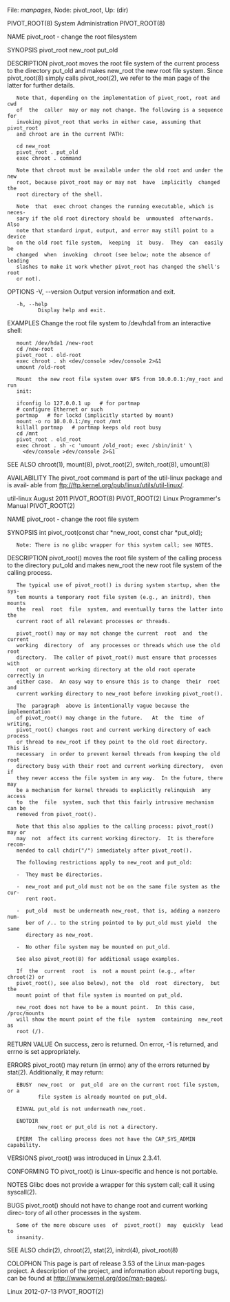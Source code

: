 File: *manpages*,  Node: pivot_root,  Up: (dir)

PIVOT_ROOT(8)                System Administration               PIVOT_ROOT(8)



NAME
       pivot_root - change the root filesystem

SYNOPSIS
       pivot_root new_root put_old

DESCRIPTION
       pivot_root  moves  the  root  file system of the current process to the
       directory put_old and makes new_root the new root file  system.   Since
       pivot_root(8)  simply  calls pivot_root(2), we refer to the man page of
       the latter for further details.

       Note that, depending on the implementation of pivot_root, root and  cwd
       of  the  caller  may or may not change. The following is a sequence for
       invoking pivot_root that works in either case, assuming that pivot_root
       and chroot are in the current PATH:

       cd new_root
       pivot_root . put_old
       exec chroot . command

       Note that chroot must be available under the old root and under the new
       root, because pivot_root may or may not  have  implicitly  changed  the
       root directory of the shell.

       Note  that  exec chroot changes the running executable, which is neces‐
       sary if the old root directory should be  unmounted  afterwards.   Also
       note that standard input, output, and error may still point to a device
       on the old root file system,  keeping  it  busy.  They  can  easily  be
       changed  when  invoking  chroot (see below; note the absence of leading
       slashes to make it work whether pivot_root has changed the shell's root
       or not).

OPTIONS
       -V, --version
              Output version information and exit.

       -h, --help
              Display help and exit.

EXAMPLES
       Change the root file system to /dev/hda1 from an interactive shell:

       mount /dev/hda1 /new-root
       cd /new-root
       pivot_root . old-root
       exec chroot . sh <dev/console >dev/console 2>&1
       umount /old-root

       Mount  the new root file system over NFS from 10.0.0.1:/my_root and run
       init:

       ifconfig lo 127.0.0.1 up   # for portmap
       # configure Ethernet or such
       portmap   # for lockd (implicitly started by mount)
       mount -o ro 10.0.0.1:/my_root /mnt
       killall portmap   # portmap keeps old root busy
       cd /mnt
       pivot_root . old_root
       exec chroot . sh -c 'umount /old_root; exec /sbin/init' \
         <dev/console >dev/console 2>&1

SEE ALSO
       chroot(1), mount(8), pivot_root(2), switch_root(8), umount(8)

AVAILABILITY
       The pivot_root command is part of the util-linux package and is  avail‐
       able from ftp://ftp.kernel.org/pub/linux/utils/util-linux/.



util-linux                        August 2011                    PIVOT_ROOT(8)
PIVOT_ROOT(2)              Linux Programmer's Manual             PIVOT_ROOT(2)



NAME
       pivot_root - change the root file system

SYNOPSIS
       int pivot_root(const char *new_root, const char *put_old);

       Note: There is no glibc wrapper for this system call; see NOTES.

DESCRIPTION
       pivot_root()  moves  the root file system of the calling process to the
       directory put_old and makes new_root the new root file  system  of  the
       calling process.

       The typical use of pivot_root() is during system startup, when the sys‐
       tem mounts a temporary root file system (e.g., an initrd), then  mounts
       the  real  root  file  system, and eventually turns the latter into the
       current root of all relevant processes or threads.

       pivot_root() may or may not change the current  root  and  the  current
       working  directory  of  any processes or threads which use the old root
       directory.  The caller of pivot_root() must ensure that processes  with
       root  or current working directory at the old root operate correctly in
       either case.  An easy way to ensure this is to change  their  root  and
       current working directory to new_root before invoking pivot_root().

       The  paragraph  above is intentionally vague because the implementation
       of pivot_root() may change in the future.   At  the  time  of  writing,
       pivot_root() changes root and current working directory of each process
       or thread to new_root if they point to the old root directory.  This is
       necessary  in order to prevent kernel threads from keeping the old root
       directory busy with their root and current working directory,  even  if
       they never access the file system in any way.  In the future, there may
       be a mechanism for kernel threads to explicitly relinquish  any  access
       to  the  file  system, such that this fairly intrusive mechanism can be
       removed from pivot_root().

       Note that this also applies to the calling process: pivot_root() may or
       may  not  affect its current working directory.  It is therefore recom‐
       mended to call chdir("/") immediately after pivot_root().

       The following restrictions apply to new_root and put_old:

       -  They must be directories.

       -  new_root and put_old must not be on the same file system as the cur‐
          rent root.

       -  put_old  must be underneath new_root, that is, adding a nonzero num‐
          ber of /.. to the string pointed to by put_old must yield  the  same
          directory as new_root.

       -  No other file system may be mounted on put_old.

       See also pivot_root(8) for additional usage examples.

       If  the  current  root  is  not a mount point (e.g., after chroot(2) or
       pivot_root(), see also below), not the  old  root  directory,  but  the
       mount point of that file system is mounted on put_old.

       new_root does not have to be a mount point.  In this case, /proc/mounts
       will show the mount point of the file  system  containing  new_root  as
       root (/).

RETURN VALUE
       On  success,  zero is returned.  On error, -1 is returned, and errno is
       set appropriately.

ERRORS
       pivot_root() may return (in  errno)  any  of  the  errors  returned  by
       stat(2).  Additionally, it may return:

       EBUSY  new_root  or  put_old  are on the current root file system, or a
              file system is already mounted on put_old.

       EINVAL put_old is not underneath new_root.

       ENOTDIR
              new_root or put_old is not a directory.

       EPERM  The calling process does not have the CAP_SYS_ADMIN capability.

VERSIONS
       pivot_root() was introduced in Linux 2.3.41.

CONFORMING TO
       pivot_root() is Linux-specific and hence is not portable.

NOTES
       Glibc does not provide a wrapper for this system call;  call  it  using
       syscall(2).

BUGS
       pivot_root()  should not have to change root and current working direc‐
       tory of all other processes in the system.

       Some of the more obscure uses  of  pivot_root()  may  quickly  lead  to
       insanity.

SEE ALSO
       chdir(2), chroot(2), stat(2), initrd(4), pivot_root(8)

COLOPHON
       This  page  is  part of release 3.53 of the Linux man-pages project.  A
       description of the project, and information about reporting  bugs,  can
       be found at http://www.kernel.org/doc/man-pages/.



Linux                             2012-07-13                     PIVOT_ROOT(2)
